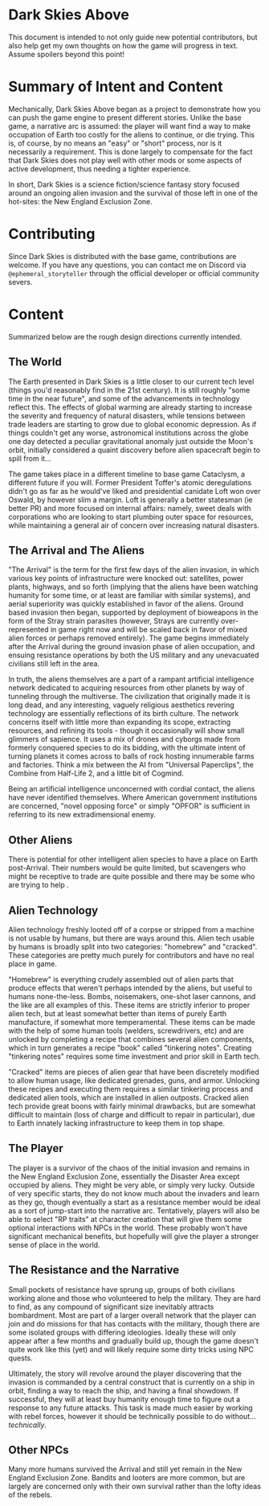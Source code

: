 # Dark Skies Above

This document is intended to not only guide new potential contributors, but also help get my own thoughts on how the game will progress in text. Assume spoilers beyond this point!


# Summary of Intent and Content

Mechanically, Dark Skies Above began as a project to demonstrate how you can push the game engine to present different stories. Unlike the base game, a narrative arc is assumed: the player will want find a way to make occupation of Earth too costly for the aliens to continue, or die trying. This is, of course, by no means an "easy" or "short" process, nor is it necessarily a requirement. This is done largely to compensate for the fact that Dark Skies does not play well with other mods or some aspects of active development, thus needing a tighter experience.

In short, Dark Skies is a science fiction/science fantasy story focused around an ongoing alien invasion and the survival of those left in one of the hot-sites: the New England Exclusion Zone.


# Contributing

Since Dark Skies is distributed with the base game, contributions are welcome. If you have any questions, you can contact me on Discord via `@ephemeral_storyteller` through the official developer or official community severs.


# Content

Summarized below are the rough design directions currently intended.


## The World

The Earth presented in Dark Skies is a little closer to our current tech level (things you'd reasonably find in the 21st century). It is still roughly "some time in the near future", and some of the advancements in technology reflect this. The effects of global warming are already starting to increase the severity and frequency of natural disasters, while tensions between trade leaders are starting to grow due to global economic depression. As if things couldn't get any worse, astronomical institutions across the globe one day detected a peculiar gravitational anomaly just outside the Moon's orbit, initially considered a quaint discovery before alien spacecraft begin to spill from it...

The game takes place in a different timeline to base game Cataclysm, a different future if you will. Former President Toffer's atomic deregulations didn't go as far as he would've liked and presidential canidate Loft won over Oswald, by however slim a margin.  Loft is generally a better statesman (ie better PR) and more focused on internal affairs: namely, sweet deals with corporations who are looking to start plumbing outer space for resources, while maintaining a general air of concern over increasing natural disasters. 


## The Arrival and The Aliens
"The Arrival" is the term for the first few days of the alien invasion, in which various key points of infrastructure were  knocked out: satellites, power plants, highways, and so forth (implying that the aliens have been watching humanity for some time, or at least are familiar with similar systems), and aerial superiority was quickly established in favor of the aliens. Ground based invasion then began, supported by deployment of bioweapons in the form of the Stray strain parasites (however, Strays are currently over-represented in game right now and will be scaled back in favor of mixed alien forces or perhaps removed entirely). The game begins immediately after the Arrival during the ground invasion phase of alien occupation, and ensuing resistance operations by both the US military and any unevacuated civilians still left in the area.

In truth, the aliens themselves are a part of a rampant artificial intelligence network dedicated to acquiring resources from other planets by way of tunneling through the multiverse. The civilization that originally made it is long dead, and any interesting, vaguely religious aesthetics revering technology are essentially reflections of its birth culture. The network concerns itself with little more than expanding its scope, extracting resources, and refining its tools - though it occasionally will show small glimmers of sapience. It uses a mix of drones and cyborgs made from formerly conquered species to do its bidding, with the ultimate intent of turning planets it comes across to balls of rock hosting innumerable farms and factories. Think a mix between the AI from "Universal Paperclips", the Combine from Half-Life 2, and a little bit of Cogmind. 

Being an artificial intelligence unconcerned with cordial contact, the aliens have never identified themselves. Where American government institutions are concerned, "novel opposing force" or simply "OPFOR" is sufficient in referring to its new extradimensional enemy. 


## Other Aliens

There is potential for other intelligent alien species to have a place on Earth post-Arrival. Their numbers would be quite limited, but scavengers who might be receptive to trade are quite possible and there may be some who are trying to help .


## Alien Technology

Alien technology freshly looted off of a corpse or stripped from a machine is not usable by humans, but there are ways around this. Alien tech usable by humans is broadly split into two categories: "homebrew" and "cracked". These categories are pretty much purely for contributors and have no real place in game.

"Homebrew" is everything crudely assembled out of alien parts that produce effects that weren't perhaps intended by the aliens, but useful to humans none-the-less. Bombs, noisemakers, one-shot laser cannons, and the like are all examples of this. These items are strictly inferior to proper alien tech, but at least somewhat better than items of purely Earth manufacture, if somewhat more temperamental. These items can be made with the help of some human tools (welders, screwdrivers, etc) and are unlocked by completing a recipe that combines several alien components, which in turn generates a recipe "book" called "tinkering notes". Creating "tinkering notes" requires some time investment and prior skill in Earth tech.

"Cracked" items are pieces of alien gear that have been discretely modified to allow human usage, like dedicated grenades, guns, and armor. Unlocking these recipes and executing them requires a similar tinkering process and dedicated alien tools, which are installed in alien outposts. Cracked alien tech provide great boons with fairly minimal drawbacks, but are somewhat difficult to maintain (loss of charge and difficult to repair in particular), due to Earth innately lacking infrastructure to keep them in top shape.


## The Player

The player is a survivor of the chaos of the initial invasion and remains in the New England Exclusion Zone, essentially the Disaster Area except occupied by aliens. They might be very able, or simply very lucky. Outside of very specific starts, they do not know much about the invaders and learn as they go, though eventually a start as a resistance member would be ideal as a sort of jump-start into the narrative arc. Tentatively, players will also be able to select "RP traits" at character creation that will give them some optional interactions with NPCs in the world. These probably won't have significant mechanical benefits, but hopefully will give the player a stronger sense of place in the world.


## The Resistance and the Narrative

Small pockets of resistance have sprung up, groups of both civilians working alone and those who volunteered to help the military. They are hard to find, as any compound of significant size inevitably attracts bombardment. Most are part of a larger overall network that the player can join and do missions for that has contacts with the military, though there are some isolated groups with differing ideologies. Ideally these will only appear after a few months and gradually build up, though the game doesn't quite work like this (yet) and will likely require some dirty tricks using NPC quests. 

Ultimately, the story will revolve around the player discovering that the invasion is commanded by a central construct that is currently on a ship in orbit, finding a way to reach the ship, and having a final showdown. If successful, they will at least buy humanity enough time to figure out a response to any future attacks. This task is made much easier by working with rebel forces, however it should be technically possible to do without... *technically*.


## Other NPCs

Many more humans survived the Arrival and still yet remain in the New England Exclusion Zone. Bandits and looters are more common, but are largely are concerned only with their own survival rather than the lofty ideas of the rebels.